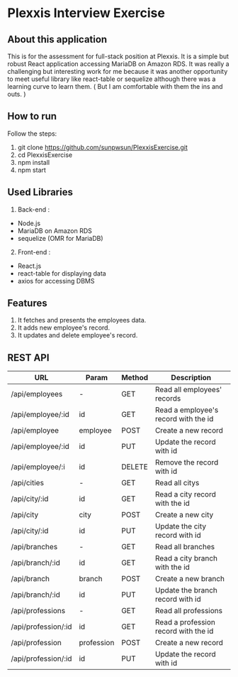 # Plexxis Interview Exercise
## About this application
This is for the assessment for full-stack position at Plexxis.
It is a simple but robust React application accessing MariaDB on Amazon RDS.
It was really a challenging but interesting work for me because it was another opportunity to meet useful library like react-table or sequelize although there was a learning curve to learn them. ( But I am comfortable with them the ins and outs. )

## How to run
Follow the steps:

1) git clone https://github.com/sunpwsun/PlexxisExercise.git
2) cd PlexxisExercise
3) npm install
4) npm start

## Used Libraries 
1) Back-end :
 - Node.js
 - MariaDB on Amazon RDS
 - sequelize (OMR for MariaDB)
 
2) Front-end :
 - React.js
 - react-table for displaying data
 - axios for accessing DBMS
 
## Features
1) It fetches and presents the employees data.
2) It adds new employee's record.
3) It updates and delete employee's record.
 
## REST API
|  URL               |Param    |Method  |    Description                        |
|--------------------|---------|--------|---------------------------------------|
|/api/employees      |-     | GET    | Read all employees' records           |
|/api/employee/:id   |id       | GET    | Read a employee's record with the id  |
|/api/employee      |employee | POST   | Create a new record                   |
|/api/employee/:id  |id       | PUT   | Update the record with id             |
|/api/employee/:i   |id       | DELETE | Remove the record with id             |
|/api/cities      |-     | GET    | Read all citys           |
|/api/city/:id   |id       | GET    | Read a city record with the id  |
|/api/city      |city | POST   | Create a new city                   |
|/api/city/:id  |id       | PUT   | Update the city record with id             |
|/api/branches      |-     | GET    | Read all branches           |
|/api/branch/:id   |id       | GET    | Read a city branch with the id  |
|/api/branch      |branch | POST   | Create a new branch                   |
|/api/branch/:id  |id       | PUT   | Update the branch record with id             |
|/api/professions      |-     | GET    | Read all professions           |
|/api/profession/:id   |id       | GET    | Read a profession record with the id  |
|/api/profession      |profession | POST   | Create a new record                   |
|/api/profession/:id  |id       | PUT   | Update the record with id             |

